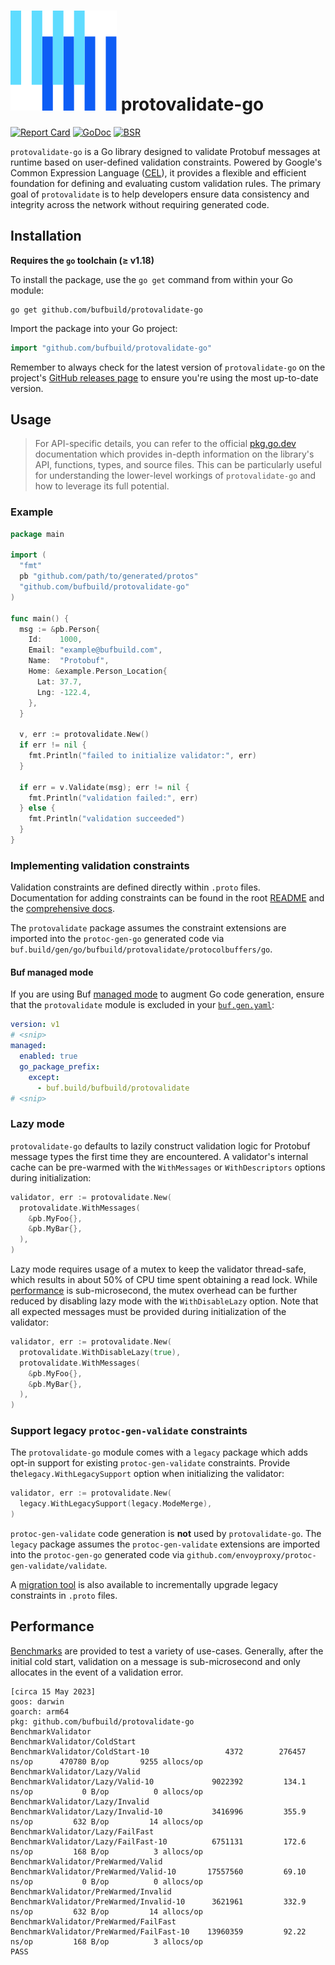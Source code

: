 # [![The Buf logo](.github/buf-logo.svg)][buf] protovalidate-go

[![Report Card](https://goreportcard.com/badge/github.com/bufbuild/protovalidate-go)](https://goreportcard.com/report/github.com/bufbuild/protovalidate-go)
[![GoDoc](https://pkg.go.dev/badge/github.com/bufbuild/protovalidate-go.svg)](https://pkg.go.dev/github.com/bufbuild/protovalidate-go)
[![BSR](https://img.shields.io/badge/BSR-Module-0C65EC)][buf-mod]

`protovalidate-go` is a Go library designed to validate Protobuf messages at
runtime based on user-defined validation constraints. Powered by Google's Common
Expression Language ([CEL](https://github.com/google/cel-spec)), it provides a
flexible and efficient foundation for defining and evaluating custom validation
rules. The primary goal of `protovalidate` is to help developers ensure data
consistency and integrity across the network without requiring generated code.

## Installation

**Requires the `go` toolchain (≥ v1.18)**

To install the package, use the `go get` command from within your Go module:

```shell
go get github.com/bufbuild/protovalidate-go
```

Import the package into your Go project:

```go
import "github.com/bufbuild/protovalidate-go"
```

Remember to always check for the latest version of `protovalidate-go` on the
project's [GitHub releases page](https://github.com/bufbuild/protovalidate-go/releases)
to ensure you're using the most up-to-date version.

## Usage

> For API-specific details, you can refer to the
official [pkg.go.dev](https://pkg.go.dev/github.com/bufbuild/protovalidate-go)
documentation which provides in-depth information on the library's API,
functions, types, and source files. This can be particularly useful for
understanding the lower-level workings of `protovalidate-go` and how to leverage
its full potential.

### Example

```go
package main

import (
  "fmt"
  pb "github.com/path/to/generated/protos"
  "github.com/bufbuild/protovalidate-go"
)

func main() {
  msg := &pb.Person{
    Id:    1000, 
    Email: "example@bufbuild.com", 
    Name:  "Protobuf",
    Home: &example.Person_Location{
      Lat: 37.7, 
      Lng: -122.4,
    },
  }

  v, err := protovalidate.New()
  if err != nil {
    fmt.Println("failed to initialize validator:", err)
  }

  if err = v.Validate(msg); err != nil {
    fmt.Println("validation failed:", err)
  } else {
    fmt.Println("validation succeeded")
  }
}
```

### Implementing validation constraints

Validation constraints are defined directly within `.proto` files.
Documentation for adding constraints can be found in the root [README](https://github.com/bufbuild/protovalidate) and the [comprehensive docs](https://github.com/bufbuild/protovalidate/tree/main/docs).

The `protovalidate` package assumes the constraint extensions are imported into the `protoc-gen-go` generated code via 
`buf.build/gen/go/bufbuild/protovalidate/protocolbuffers/go`. 

#### Buf managed mode

If you are using Buf [managed mode](https://buf.build/docs/generate/managed-mode/) to augment Go code generation, ensure that the `protovalidate` module is excluded in your [`buf.gen.yaml`](https://buf.build/docs/configuration/v1/buf-gen-yaml#except):

```yaml
version: v1
# <snip>
managed:
  enabled: true
  go_package_prefix:
    except:
      - buf.build/bufbuild/protovalidate
# <snip>
```

### Lazy mode

`protovalidate-go` defaults to lazily construct validation logic for Protobuf 
message types the first time they are encountered. A validator's internal 
cache can be pre-warmed with the `WithMessages` or `WithDescriptors` options 
during initialization:

```go
validator, err := protovalidate.New(
  protovalidate.WithMessages(
    &pb.MyFoo{}, 
    &pb.MyBar{}, 
  ),
)
```

Lazy mode requires usage of a mutex to keep the validator thread-safe, which 
results in about 50% of CPU time spent obtaining a read lock. While [performance](#performance)
is sub-microsecond, the mutex overhead can be further reduced by disabling lazy 
mode with the `WithDisableLazy` option. Note that all expected messages must be
provided during initialization of the validator:

```go
validator, err := protovalidate.New(
  protovalidate.WithDisableLazy(true),
  protovalidate.WithMessages(
    &pb.MyFoo{},
    &pb.MyBar{},
  ),
)
```

### Support legacy `protoc-gen-validate` constraints

The `protovalidate-go` module comes with a `legacy` package which adds opt-in support
for existing `protoc-gen-validate` constraints. Provide the`legacy.WithLegacySupport` 
option when initializing the validator:

```go
validator, err := protovalidate.New(
  legacy.WithLegacySupport(legacy.ModeMerge),
)
```

`protoc-gen-validate` code generation is **not** used by `protovalidate-go`. The 
`legacy` package assumes the `protoc-gen-validate` extensions are imported into
the `protoc-gen-go` generated code via `github.com/envoyproxy/protoc-gen-validate/validate`.

A [migration tool](https://github.com/bufbuild/protovalidate/tree/main/tools/protovalidate-migrate) is also available to incrementally upgrade legacy constraints in `.proto` files.

## Performance

[Benchmarks](validator_bench_test.go) are provided to test a variety of use-cases. Generally, after the 
initial cold start, validation on a message is sub-microsecond 
and only allocates in the event of a validation error.

```
[circa 15 May 2023]
goos: darwin
goarch: arm64
pkg: github.com/bufbuild/protovalidate-go
BenchmarkValidator
BenchmarkValidator/ColdStart
BenchmarkValidator/ColdStart-10         	    4372	    276457 ns/op	  470780 B/op	    9255 allocs/op
BenchmarkValidator/Lazy/Valid
BenchmarkValidator/Lazy/Valid-10        	 9022392	     134.1 ns/op	       0 B/op	       0 allocs/op
BenchmarkValidator/Lazy/Invalid
BenchmarkValidator/Lazy/Invalid-10      	 3416996	     355.9 ns/op	     632 B/op	      14 allocs/op
BenchmarkValidator/Lazy/FailFast
BenchmarkValidator/Lazy/FailFast-10     	 6751131	     172.6 ns/op	     168 B/op	       3 allocs/op
BenchmarkValidator/PreWarmed/Valid
BenchmarkValidator/PreWarmed/Valid-10   	17557560	     69.10 ns/op	       0 B/op	       0 allocs/op
BenchmarkValidator/PreWarmed/Invalid
BenchmarkValidator/PreWarmed/Invalid-10 	 3621961	     332.9 ns/op	     632 B/op	      14 allocs/op
BenchmarkValidator/PreWarmed/FailFast
BenchmarkValidator/PreWarmed/FailFast-10	13960359	     92.22 ns/op	     168 B/op	       3 allocs/op
PASS
```

[buf]: https://buf.build
[buf-mod]: https://buf.build/bufbuild/protovalidate
